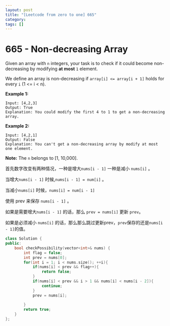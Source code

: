 ```yaml
---
layout: post
title: "[Leetcode from zero to one] 665"
category: 
tags: []
---
```


# 665 - Non-decreasing Array

Given an array with `n` integers, your task is to check if it could become non-decreasing by modifying **at most** `1` element.

We define an array is non-decreasing if `array[i] <= array[i + 1]` holds for every `i` (1 <= i < n).

**Example 1:**

```
Input: [4,2,3]
Output: True
Explanation: You could modify the first 4 to 1 to get a non-decreasing array.
```



**Example 2:**

```
Input: [4,2,1]
Output: False
Explanation: You can't get a non-decreasing array by modify at most one element.
```



**Note:** The `n` belongs to [1, 10,000].

首先数字改变有两种情况，一种是增大`nums[i - 1]` 一种是减小 `nums[i]` 。

当增大`nums[i - 1]` 时候,`nums[i - 1] = num[i]` 。

当减小`nums[i]` 时候，`nums[i] = num[i - 1]`

使用 prev 来保存 `nums[i - 1]` 。

如果是需要增大`nums[i - 1]` 的话，那么 `prev = nums[i]` 更新 `prev`。

 如果是必须减小 `nums[i]` 的话，那么那么跳过更新prev，`prev`保存的还是`nums[i - 1]`的值。

```c++
class Solution {
public:
    bool checkPossibility(vector<int>& nums) {
        int flag = false;
        int prev = nums[0];
        for(int i = 1; i < nums.size(); ++i){
            if(nums[i] < prev && flag++){
                return false;
            }
            if(nums[i] < prev && i > 1 && nums[i] < nums[i - 2]){
                continue;
            }
            prev = nums[i];
            
        }
        return true;
    }
};
```


